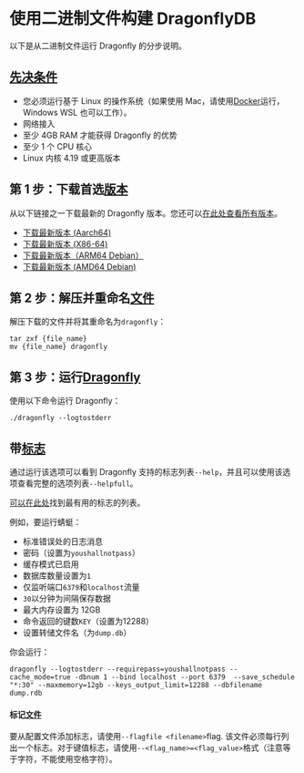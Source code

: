 # 使用二进制文件构建 DragonflyDB
以下是从二进制文件运行 Dragonfly 的分步说明。

## [先决条件](#先决条件 "Direct link to Prerequisites")
* 您必须运行基于 Linux 的操作系统（如果使用 Mac，请使用[Docker](/docs/getting-start/install-with-docker.md)运行，Windows WSL 也可以工作）。
* 网络接入
* 至少 4GB RAM 才能获得 Dragonfly 的优势
* 至少 1 个 CPU 核心
* Linux 内核 4.19 或更高版本

## 第 1 步：下载首选[版本](#第-1-步下载首选版本 "直接链接到步骤 1：下载首选版本")
从以下链接之一下载最新的 Dragonfly 版本。您还可以[在此处查看所有版本](https://github.com/dragonflydb/dragonfly/releases)。

* [下载最新版本 (Aarch64)](https://dragonflydb.gateway.scarf.sh/latest/dragonfly-aarch64.tar.gz)
* [下载最新版本 (X86-64)](https://dragonflydb.gateway.scarf.sh/latest/dragonfly-x86_64.tar.gz)
* [下载最新版本（ARM64 Debian）](https://dragonflydb.gateway.scarf.sh/latest/dragonfly_arm64.deb)
* [下载最新版本 (AMD64 Debian)](https://dragonflydb.gateway.scarf.sh/latest/dragonfly_amd64.deb)

## 第 2 步：解压并重命名[文件](#第-2-步解压并重命名文件 "直接链接到步骤 2：解压缩并重命名文件")
解压下载的文件并将其重命名为`dragonfly`：

```Plain Text
tar zxf {file_name}
mv {file_name} dragonfly
```
## 第 3 步：运行[Dragonfly](#第-3-步运行dragonfly "直接链接到步骤 3：运行 Dragonfly")
使用以下命令运行 Dragonfly：

```Plain Text
./dragonfly --logtostderr
```
## 带[标志](#带标志 "直接链接到带有标志的 Run Dragonfly")
通过运行该选项可以看到 Dragonfly 支持的标志列表`--help`，并且可以使用该选项查看完整的选项列表`--helpfull`。

[可以在此处](https://github.com/boomballa/dragonfly-translate/blob/main/README_org.md#%E9%85%8D%E7%BD%AE%E6%96%B9%E6%B3%95)找到最有用的标志的列表。

例如，要运行蜻蜓：

* 标准错误处的日志消息
* 密码（设置为`youshallnotpass`）
* 缓存模式已启用
* 数据库数量设置为`1`
* 仅监听端口`6379`和`localhost`流量
* `30`以分钟为间隔保存数据
* 最大内存设置为 12GB
* 命令返回的键数`KEY`（设置为12288）
* 设置转储文件名（为`dump.db`）

你会运行：

```Plain Text
dragonfly --logtostderr --requirepass=youshallnotpass --cache_mode=true -dbnum 1 --bind localhost --port 6379  --save_schedule "*:30" --maxmemory=12gb --keys_output_limit=12288 --dbfilename dump.rdb
```
#### 标记[文件](#标记文件 "直接链接到标志文件")
要从配置文件添加标志，请使用`--flagfile <filename>`flag. 该文件必须每行列出一个标志。对于键值标志，请使用`--<flag_name>=<flag_value>`格式（注意等于字符，不能使用空格字符）。

